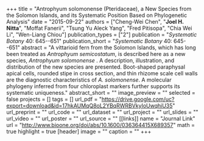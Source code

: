 +++
title = "Antrophyum solomonense (Pteridaceae), a New Species from the Solomon Islands, and its Systematic Position Based on Phylogenetic Analysis"
date = "2015-09-22"
authors = ["Cheng-Wei Chen", "**Joel H. Nitta**", "Moffat Fanerii", "Tsung Yu Aleck Yang", "Fred Pitisopa", "Chia Wei Li", "Wen-Liang Chiou"]
publication_types = ["2"]
publication = "_Systematic Botany_ 40: 645--651"
publication_short = "_Systematic Botany_ 40: 645--651"
abstract = "A vittarioid fern from the Solomon Islands, which has long been treated as *Antrophyum semicostatum*, is described here as a new species, *Antrophyum solomonense* . A description, illustration, and distribution of the new species are presented. Boot-shaped paraphysal apical cells, rounded stipe in cross section, and thin rhizome scale cell walls are the diagnostic characteristics of *A. solomonense*. A molecular phylogeny inferred from four chloroplast markers further supports its systematic uniqueness."
abstract_short = ""
image_preview = ""
selected = false
projects = []
tags = []
url_pdf = "https://drive.google.com/uc?export=download&id=17hkAUMqQ8oL2YBqRWRBVkyIoUwqhiU35"
url_preprint = ""
url_code = ""
url_dataset = ""
url_project = ""
url_slides = ""
url_video = ""
url_poster = ""
url_source = ""
[[links]]
  name = "Journal Link"
  url = "http://www.bioone.org/doi/abs/10.1600/036364415X689357"
math = true
highlight = true
[header]
image = ""
caption = ""
+++
